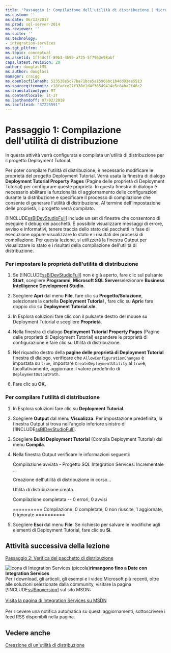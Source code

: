```yaml
---
title: "Passaggio 1: Compilazione dell'utilità di distribuzione | Microsoft Docs"
ms.custom: ''
ms.date: 06/13/2017
ms.prod: sql-server-2014
ms.reviewer: ''
ms.suite: ''
ms.technology:
- integration-services
ms.tgt_pltfrm: ''
ms.topic: conceptual
ms.assetid: 1ff4dcff-89b3-4b99-a725-5f7963e98abf
caps.latest.revision: 20
author: douglaslMS
ms.author: douglasl
manager: craigg
ms.openlocfilehash: 523538e5c77ba71bce5a15966bc1b4dd93ee5513
ms.sourcegitcommit: c18fadce27f330e1d4f36549414e5c84ba2f46c2
ms.translationtype: MT
ms.contentlocale: it-IT
ms.lasthandoff: 07/02/2018
ms.locfileid: "37225591"
---
```

# <a name="step-1-building-the-deployment-utility"></a>Passaggio 1: Compilazione dell'utilità di distribuzione
  In questa attività verrà configurata e compilata un'utilità di distribuzione per il progetto Deployment Tutorial.  
  
 Per poter compilare l'utilità di distribuzione, è necessario modificare le proprietà del progetto Deployment Tutorial. Verrà usata la finestra di dialogo **Deployment Tutorial Property Pages** (Pagine delle proprietà di Deployment Tutorial) per configurare queste proprietà. In questa finestra di dialogo è necessario abilitare la funzionalità di aggiornamento delle configurazioni durante la distribuzione e specificare il processo di compilazione che consente di generare l'utilità di distribuzione. Al termine dell'impostazione delle proprietà, il progetto verrà compilato.  
  
 [!INCLUDE[ssBIDevStudioFull](../includes/ssbidevstudiofull-md.md)] include un set di finestre che consentono di eseguire il debug dei pacchetti. È possibile visualizzare messaggi di errore, avviso e informativi, tenere traccia dello stato dei pacchetti in fase di esecuzione oppure visualizzare lo stato e i risultati dei processi di compilazione. Per questa lezione, si utilizzerà la finestra Output per visualizzare lo stato e i risultati della compilazione dell'utilità di distribuzione.  
  
### <a name="to-set-the-deployment-utility-properties"></a>Per impostare le proprietà dell'utilità di distribuzione  
  
1.  Se [!INCLUDE[ssBIDevStudioFull](../includes/ssbidevstudiofull-md.md)] non è già aperto, fare clic sul pulsante **Start**, scegliere **Programmi**, **Microsoft SQL Server**selezionare **Business Intelligence Development Studio**.  
  
2.  Scegliere **Apri** dal menu **File**, fare clic su **Progetto/Soluzione**, selezionare la cartella **Deployment Tutorial** , fare clic su **Apri**e fare doppio clic su **Deployment Tutorial.sln**.  
  
3.  In Esplora soluzioni fare clic con il pulsante destro del mouse su Deployment Tutorial e scegliere **Proprietà**.  
  
4.  Nella finestra di dialogo **Deployment Tutorial Property Pages** (Pagine delle proprietà di Deployment Tutorial) espandere le proprietà di configurazione e fare clic su Utilità di distribuzione.  
  
5.  Nel riquadro destro della **pagine delle proprietà di Deployment Tutorial** finestra di dialogo, verificare che `AllowConfigurationChanges` è impostata su `true`, impostare `CreateDeploymentUtility` al `true`e, facoltativamente, aggiornare il valore predefinito di `DeploymentOutputPath`.  
  
6.  Fare clic su **OK**.  
  
### <a name="to-build-the-deployment-utility"></a>Per compilare l'utilità di distribuzione  
  
1.  In Esplora soluzioni fare clic su **Deployment Tutorial**.  
  
2.  Scegliere **Output** dal menu **Visualizza**. Per impostazione predefinita, la finestra Output si trova nell'angolo inferiore sinistro di [!INCLUDE[ssBIDevStudioFull](../includes/ssbidevstudiofull-md.md)].  
  
3.  Scegliere **Build Deployment Tutorial** (Compila Deployment Tutorial) dal menu **Compila**.  
  
4.  Nella finestra Output verificare le informazioni seguenti:  
  
     Compilazione avviata - Progetto SQL Integration Services: Incrementale ...  
  
     Creazione dell'utilità di distribuzione in corso...  
  
     Utilità di distribuzione creata.  
  
     Compilazione completata -- 0 errori, 0 avvisi  
  
     ========== Compilazione: 0 completate, 0 non riuscite, 1 aggiornate, 0 ignorate ==========  
  
5.  Scegliere **Esci** dal menu **File**. Se richiesto per salvare le modifiche agli elementi di Deployment Tutorial, fare clic su **Sì**.  
  
## <a name="next-task-in-lesson"></a>Attività successiva della lezione  
 [Passaggio 2: Verifica del pacchetto di distribuzione](../integration-services/lesson-2-2-verifying-the-deployment-bundle.md)  
  
![Icona di Integration Services (piccola)](media/dts-16.gif "icona di Integration Services (piccola)")**rimangono fino a Date con Integration Services** <br /> Per i download, gli articoli, gli esempi e i video Microsoft più recenti, oltre alle soluzioni selezionate dalla community, visitare la pagina [!INCLUDE[ssISnoversion](../includes/ssisnoversion-md.md)] sul sito MSDN:<br /><br /> [Visita la pagina di Integration Services su MSDN](http://go.microsoft.com/fwlink/?LinkId=136655)<br /><br /> Per ricevere una notifica automatica su questi aggiornamenti, sottoscrivere i feed RSS disponibili nella pagina.  
  
## <a name="see-also"></a>Vedere anche  
 [Creazione di un'utilità di distribuzione](../../2014/integration-services/create-a-deployment-utility.md)  
  
  
